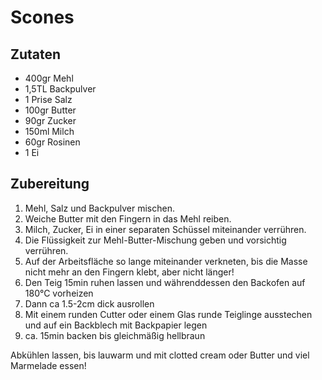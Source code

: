 # Scones

## Zutaten

- 400gr Mehl
- 1,5TL Backpulver
- 1 Prise Salz
- 100gr Butter
- 90gr Zucker
- 150ml Milch
- 60gr Rosinen
- 1 Ei

## Zubereitung

1. Mehl, Salz und Backpulver mischen.
2. Weiche Butter mit den Fingern in das Mehl reiben.
3. Milch, Zucker, Ei in einer separaten Schüssel miteinander verrühren.
4. Die Flüssigkeit zur Mehl-Butter-Mischung geben und vorsichtig verrühren.
5. Auf der Arbeitsfläche so lange miteinander verkneten, bis die Masse nicht mehr an den Fingern klebt, aber nicht länger!
6. Den Teig 15min ruhen lassen und währenddessen den Backofen auf 180°C vorheizen
6. Dann ca 1.5-2cm dick ausrollen
8. Mit einem runden Cutter oder einem Glas runde Teiglinge ausstechen und auf ein Backblech mit Backpapier legen
9. ca. 15min backen bis gleichmäßig hellbraun

Abkühlen lassen, bis lauwarm und mit clotted cream oder Butter und viel Marmelade essen!
